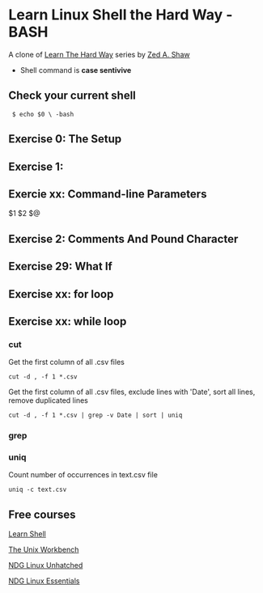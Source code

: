 # Learn Linux Shell the Hard Way - BASH
A clone of [Learn The Hard Way](https://learncodethehardway.org/) series by [Zed A. Shaw](https://zedshaw.com/)

- Shell command is **case sentivive**

## Check your current shell

` $ echo $0 \
-bash`

## Exercise 0: The Setup
## Exercise 1: 
## Exercie xx: Command-line Parameters
$1
$2
$@
## Exercise 2: Comments And Pound Character
## Exercise 29: What If
## Exercise xx: for loop
## Exercise xx: while loop


### cut
Get the first column of all .csv files
```
cut -d , -f 1 *.csv
```
Get the first column of all .csv files, exclude lines with 'Date', sort all lines, remove duplicated lines
```
cut -d , -f 1 *.csv | grep -v Date | sort | uniq
```

### grep

### uniq
Count number of occurrences in text.csv file
```
uniq -c text.csv
```

## Free courses

[Learn Shell](https://www.learnshell.org/)

[The Unix Workbench](https://www.coursera.org/learn/unix)

[NDG Linux Unhatched](https://www.netacad.com/courses/os-it/ndg-linux-unhatched)

[NDG Linux Essentials](https://www.netacad.com/courses/os-it/ndg-linux-essentials)
